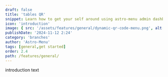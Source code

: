 ```yaml
---
draft: false
title: 'tables QR'
snippet: Learn how to get your self around using astro-menu admin dashboard
icon: 'introduction'
image: { src: '/assets/features/general/dynamic-qr-code-menu.png', alt: '' }
publishDate: '2024-11-12 2:24'
category: 'branches'
author: 'Astro-Menu'
tags: [general,get started]
order: 2.4
path: /features/general/
---
```


introduction text